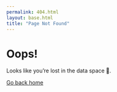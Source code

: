 ```yaml
---
permalink: 404.html
layout: base.html
title: "Page Not Found"
---
```

# Oops!  
Looks like you’re lost in the data space 🌌.  

[Go back home](/Website-3.0/)
